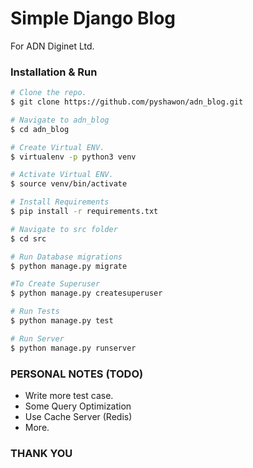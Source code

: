 # Simple Django Blog
For ADN Diginet Ltd.


### Installation & Run

```bash
# Clone the repo.
$ git clone https://github.com/pyshawon/adn_blog.git 

# Navigate to adn_blog
$ cd adn_blog

# Create Virtual ENV.
$ virtualenv -p python3 venv

# Activate Virtual ENV.
$ source venv/bin/activate

# Install Requirements
$ pip install -r requirements.txt

# Navigate to src folder
$ cd src

# Run Database migrations
$ python manage.py migrate

#To Create Superuser
$ python manage.py createsuperuser

# Run Tests
$ python manage.py test

# Run Server
$ python manage.py runserver


```


### PERSONAL NOTES (TODO)
- Write more test case.
- Some Query Optimization
- Use Cache Server (Redis)
- More.




### THANK YOU